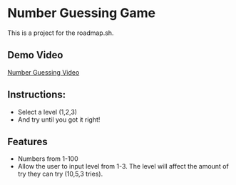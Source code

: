 # Number Guessing Game
This is a project for the roadmap.sh. 

## Demo Video
[Number Guessing Video](https://github.com/user-attachments/assets/9f998c0b-e0c7-44dc-af4a-d3cf8fcec663)

## Instructions:
- Select a level (1,2,3)
- And try until you got it right!

## Features
- Numbers from 1-100
- Allow the user to input level from 1-3. The level will affect the amount of try they can try (10,5,3 tries).

